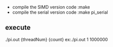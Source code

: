 * compile the SIMD version code :make
* compile the serial version code :make pi_serial
## execute
./pi.out {threadNum} {count}
ex:./pi.out 1 1000000   